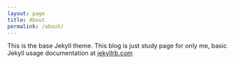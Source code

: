 ```yaml
---
layout: page
title: About
permalink: /about/
---
```


This is the base Jekyll theme. This blog is just study page for only me, basic Jekyll usage documentation at [jekyllrb.com](https://jekyllrb.com/)
